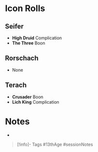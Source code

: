 # Icon Rolls
## Seifer
- **High Druid** Complication
- **The Three** Boon
## Rorschach
- None
## Terach
- **Crusader** Boon
- **Lich King** Complication

# Notes
- 

> [!info]- Tags
> #13thAge #sessionNotes 

